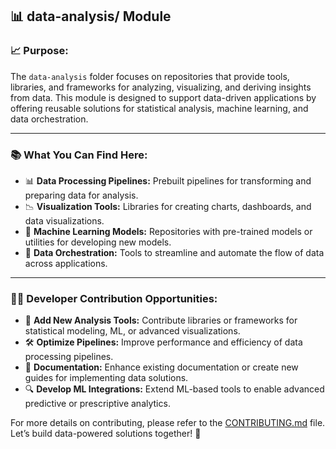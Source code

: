 ## 📊 **data-analysis/** Module

### 📈 **Purpose:**
The `data-analysis` folder focuses on repositories that provide tools, libraries, and frameworks for analyzing, visualizing, and deriving insights from data. This module is designed to support data-driven applications by offering reusable solutions for statistical analysis, machine learning, and data orchestration.

---

### 📚 **What You Can Find Here:**
- 📊 **Data Processing Pipelines:** Prebuilt pipelines for transforming and preparing data for analysis.
- 📉 **Visualization Tools:** Libraries for creating charts, dashboards, and data visualizations.
- 🤖 **Machine Learning Models:** Repositories with pre-trained models or utilities for developing new models.
- 🔄 **Data Orchestration:** Tools to streamline and automate the flow of data across applications.

---

### 👨‍💻 **Developer Contribution Opportunities:**
- 🚀 **Add New Analysis Tools:** Contribute libraries or frameworks for statistical modeling, ML, or advanced visualizations.
- 🛠 **Optimize Pipelines:** Improve performance and efficiency of data processing pipelines.
- 📖 **Documentation:** Enhance existing documentation or create new guides for implementing data solutions.
- 🔍 **Develop ML Integrations:** Extend ML-based tools to enable advanced predictive or prescriptive analytics.

For more details on contributing, please refer to the [CONTRIBUTING.md](./CONTRIBUTING.md) file. Let’s build data-powered solutions together! 🌟
